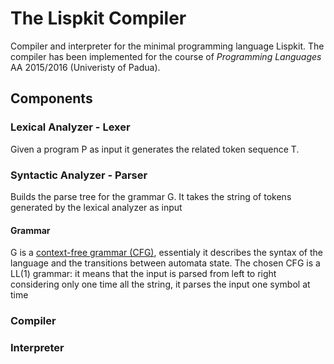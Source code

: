 # The Lispkit Compiler

Compiler and interpreter for the minimal programming language Lispkit.
The compiler has been implemented for the course of
*Programming Languages* AA 2015/2016 (Univeristy of Padua).

## Components

### Lexical Analyzer - Lexer

Given a program P as input it generates the related token sequence T.

### Syntactic Analyzer - Parser

Builds the parse tree for the grammar G. It takes the string of tokens generated by the lexical analyzer as input

#### Grammar

G is a [context-free grammar (CFG)](https://en.wikipedia.org/wiki/Context-free_grammar), 
essentialy it describes the syntax of the language and the transitions between automata state. The chosen CFG is a LL(1) grammar: it means that the input is parsed from left to right considering only one time all the string, it parses the input one symbol at time  

### Compiler 

### Interpreter
